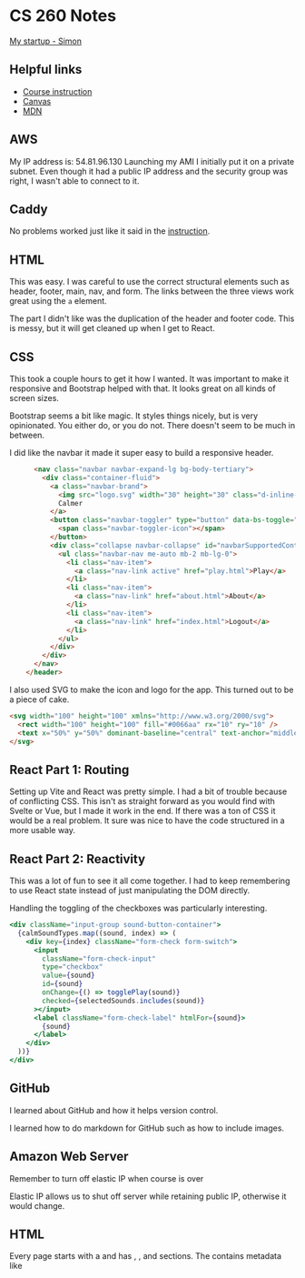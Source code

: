 # CS 260 Notes

[My startup - Simon](https://simon.cs260.click)

## Helpful links

- [Course instruction](https://github.com/webprogramming260)
- [Canvas](https://byu.instructure.com)
- [MDN](https://developer.mozilla.org)

## AWS

My IP address is: 54.81.96.130
Launching my AMI I initially put it on a private subnet. Even though it had a public IP address and the security group was right, I wasn't able to connect to it.

## Caddy

No problems worked just like it said in the [instruction](https://github.com/webprogramming260/.github/blob/main/profile/webServers/https/https.md).

## HTML

This was easy. I was careful to use the correct structural elements such as header, footer, main, nav, and form. The links between the three views work great using the `a` element.

The part I didn't like was the duplication of the header and footer code. This is messy, but it will get cleaned up when I get to React.

## CSS

This took a couple hours to get it how I wanted. It was important to make it responsive and Bootstrap helped with that. It looks great on all kinds of screen sizes.

Bootstrap seems a bit like magic. It styles things nicely, but is very opinionated. You either do, or you do not. There doesn't seem to be much in between.

I did like the navbar it made it super easy to build a responsive header.

```html
      <nav class="navbar navbar-expand-lg bg-body-tertiary">
        <div class="container-fluid">
          <a class="navbar-brand">
            <img src="logo.svg" width="30" height="30" class="d-inline-block align-top" alt="" />
            Calmer
          </a>
          <button class="navbar-toggler" type="button" data-bs-toggle="collapse" data-bs-target="#navbarSupportedContent">
            <span class="navbar-toggler-icon"></span>
          </button>
          <div class="collapse navbar-collapse" id="navbarSupportedContent">
            <ul class="navbar-nav me-auto mb-2 mb-lg-0">
              <li class="nav-item">
                <a class="nav-link active" href="play.html">Play</a>
              </li>
              <li class="nav-item">
                <a class="nav-link" href="about.html">About</a>
              </li>
              <li class="nav-item">
                <a class="nav-link" href="index.html">Logout</a>
              </li>
            </ul>
          </div>
        </div>
      </nav>
    </header>
```

I also used SVG to make the icon and logo for the app. This turned out to be a piece of cake.

```html
<svg width="100" height="100" xmlns="http://www.w3.org/2000/svg">
  <rect width="100" height="100" fill="#0066aa" rx="10" ry="10" />
  <text x="50%" y="50%" dominant-baseline="central" text-anchor="middle" font-size="72" font-family="Arial" fill="white">C</text>
</svg>
```

## React Part 1: Routing

Setting up Vite and React was pretty simple. I had a bit of trouble because of conflicting CSS. This isn't as straight forward as you would find with Svelte or Vue, but I made it work in the end. If there was a ton of CSS it would be a real problem. It sure was nice to have the code structured in a more usable way.

## React Part 2: Reactivity

This was a lot of fun to see it all come together. I had to keep remembering to use React state instead of just manipulating the DOM directly.

Handling the toggling of the checkboxes was particularly interesting.

```jsx
<div className="input-group sound-button-container">
  {calmSoundTypes.map((sound, index) => (
    <div key={index} className="form-check form-switch">
      <input
        className="form-check-input"
        type="checkbox"
        value={sound}
        id={sound}
        onChange={() => togglePlay(sound)}
        checked={selectedSounds.includes(sound)}
      ></input>
      <label className="form-check-label" htmlFor={sound}>
        {sound}
      </label>
    </div>
  ))}
</div>
```

## GitHub

I learned about GitHub and how it helps version control.

I learned how to do markdown for GitHub such as how to include images.

## Amazon Web Server

Remember to turn off elastic IP when course is over

Elastic IP allows us to shut off server while retaining public IP, otherwise it would change.

## HTML

Every page starts with a <!DOCTYPE html> and has <html>, <head>, and <body> sections.
The <head> contains metadata like <title>, <meta>, and links to styles or scripts.
The <body> contains all the visible content of the webpage.
Use heading tags (<h1>–<h6>) for titles and to give structure to content.
Use <p> for paragraphs of text instead of just line breaks.
Use <ul> and <ol> with <li> for lists, including navigation menus.
Use <a> for hyperlinks to other pages or websites.
Use <table>, <thead>, <tbody>, <tr>, <th>, and <td> for tabular data.
Use <form>, <input>, <button>, and <label> for user input.
Use <header>, <nav>, <main>, <section>, and <footer> for semantic page layout.

## Simon deployment

I can study the basics of how I can use HTML with the provided simon code.
I can deploy files to my website using the following command: ./deployFiles.sh -k <yourpemkey> -h <yourdomain> -s simon

## CSS Selectors

Use element selectors (like body, h1, section) to style by tag name.
Use the wildcard * to select all elements at once.
Use combinators to define relationships:
  section h2 selects all h2 inside section.
  section > p selects p directly inside section.
  h2 ~ p selects p siblings that follow an h2.
  div + p selects the p immediately after a div.
Use class selectors with a period (.classname) to target elements by class.
Use ID selectors with a hash (#idname) to target unique elements.
Use attribute selectors like [href], [class="summary"], or [href*="https://"] to style based on attributes.
Use pseudo selectors like :hover, :visited, :first-child, or :nth-child() to style based on state, position, or interaction.

## CSS Declarations

CSS declarations define a property and value for selected elements.
Common properties: background, border, text color, font, spacing (margin, padding), size (width, height), layout (display, flex, grid, float, position), and effects (shadow, transform, opacity, overflow).
Units can be absolute (px, pt, in, cm), relative (%, em, rem, ex), or viewport-based (vw, vh, vmin, vmax).
Colors can be defined by keywords (red, blue), hex codes, RGB/RGBA functions, or HSL/HSLA functions.

# CSS Fonts

Fonts affect readability and design quality — good fonts improve user experience, bad fonts drive users away.
Use font-family to define fonts. Provide an ordered list so the browser uses the first available font.
Main font families:
  Serif (with decorative strokes).
  Sans-serif (clean, no strokes).
  Monospace / fixed (equal-width characters, good for code/data).
  Symbol (icons, arrows, emojis).
Fonts can be imported instead of relying only on system defaults.
  Use @font-face to load a custom font from your server.
  Use @import (e.g., Google Fonts) to load hosted fonts easily.